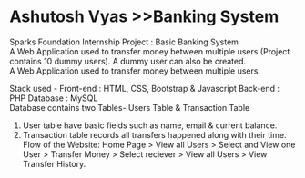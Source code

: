 # Ashutosh Vyas >>Banking System
Sparks Foundation Internship Project : Basic Banking System  
A Web Application used to transfer money between multiple users (Project contains 10 dummy users). A dummy user can also be created.  
A Web Application used to transfer money between multiple users.  

Stack used - 
Front-end : HTML, CSS, Bootstrap & Javascript 
Back-end : PHP 
Database : MySQL   
Database contains two Tables- Users Table & Transaction Table 
1. User table have basic fields such as name, email & current balance. 
2. Transaction table records all transfers happened along with their time.  
Flow of the Website: Home Page > View all Users > Select and View one User > Transfer Money > Select reciever > View all Users > View Transfer History.
